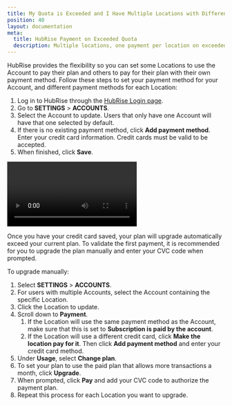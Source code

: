 ```yaml
---
title: My Quota is Exceeded and I Have Multiple Locations with Different Payment Methods. How do I Pay?
position: 40
layout: documentation
meta:
  title: HubRise Payment on Exceeded Quota
  description: Multiple locations, one payment per location on exceeded quota.
---
```


HubRise provides the flexibility so you can set some Locations to use the Account to pay their plan and others to pay for their plan with their own payment method. Follow these steps to set your payment method for your Account, and different payment methods for each Location:

1. Log in to HubRise through the [HubRise Login page](https://manager.hubrise.com/login).
2. Go to **SETTINGS** > **ACCOUNTS**.
3. Select the Account to update. Users that only have one Account will have that one selected by default.
4. If there is no existing payment method, click **Add payment method**. Enter your credit card information. Credit cards must be valid to be accepted.
5. When finished, click **Save**.

<video controls title="Add payment type">
  <source src="../../images/040-en-settings-payment-add-payment-type.webm" type="video/webm"/>
</video>

Once you have your credit card saved, your plan will upgrade automatically exceed your current plan. To validate the first payment, it is recommended for you to upgrade the plan manually and enter your CVC code when prompted.

To upgrade manually:

1. Select **SETTINGS** > **ACCOUNTS**.
2. For users with multiple Accounts, select the Account containing the specific Location.
3. Click the Location to update.
4. Scroll down to **Payment**.
   1. If the Location will use the same payment method as the Account, make sure that this is set to **Subscription is paid by the account**.
   2. If the Location will use a different credit card, click **Make the location pay for it**. Then click **Add payment method** and enter your credit card method.
5. Under **Usage**, select **Change plan**.
6. To set your plan to use the paid plan that allows more transactions a month, click **Upgrade**.
7. When prompted, click **Pay** and add your CVC code to authorize the payment plan.
8. Repeat this process for each Location you want to upgrade.
